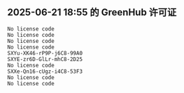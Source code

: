 ## 2025-06-21 18:55 的 GreenHub 许可证
```
No license code
No license code
No license code
No license code
SXYu-XK46-rP9P-j6C8-99A0
SXYE-zr6D-GlLr-mhC8-2D25
No license code
SXXe-Qn16-cUgz-i4C8-53F3
No license code
No license code
```
